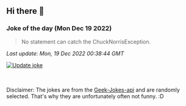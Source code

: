 ## Hi there 👋

### Joke of the day (Mon Dec 19 2022)
<!-- joke -->
>No statement can catch the ChuckNorrisException.
<!-- /joke -->

*Last update: Mon, 19 Dec 2022 00:38:44 GMT*

[![Update joke](https://github.com/nclskfm/nclskfm/actions/workflows/joke.yml/badge.svg)](https://github.com/nclskfm/nclskfm/actions/workflows/joke.yml)

<br><br>
Disclaimer: The jokes are from the [Geek-Jokes-api](https://github.com/sameerkumar18/geek-joke-api) and are randomly selected. That's why they are unfortunately often not funny. :D
